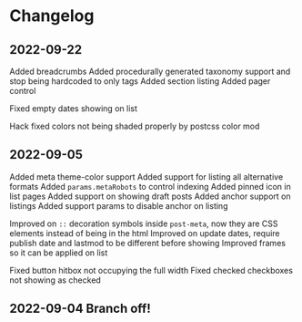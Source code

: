 # Changelog
## 2022-09-22

Added breadcrumbs
Added procedurally generated taxonomy support and stop being hardcoded to only tags
Added section listing
Added pager control

Fixed empty dates showing on list

Hack fixed colors not being shaded properly by postcss color mod

## 2022-09-05
Added meta theme-color support
Added support for listing all alternative formats
Added `params.metaRobots` to control indexing
Added pinned icon in list pages
Added support on showing draft posts
Added anchor support on listings
Added support params to disable anchor on listing

Improved on `::` decoration symbols inside `post-meta`, now they are CSS elements instead of being in the html
Improved on update dates, require publish date and lastmod to be different before showing
Improved frames so it can be applied on list

Fixed button hitbox not occupying the full width
Fixed checked checkboxes not showing as checked

## 2022-09-04 Branch off!
